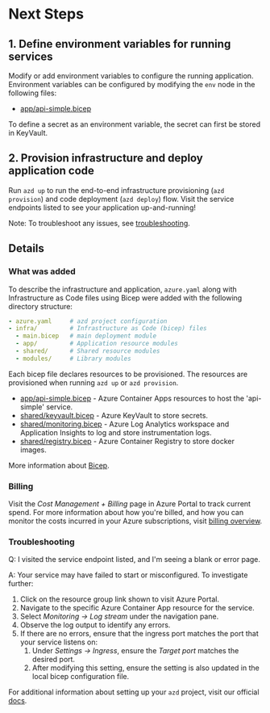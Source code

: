 
# Next Steps

## 1. Define environment variables for running services

Modify or add environment variables to configure the running application. Environment variables can be configured by modifying the `env` node in the following files:

- [app/api-simple.bicep](./infra/app/api-simple.bicep)

To define a secret as an environment variable, the secret can first be stored in KeyVault.

## 2. Provision infrastructure and deploy application code

Run `azd up` to run the end-to-end infrastructure provisioning (`azd provision`) and code deployment (`azd deploy`) flow. Visit the service endpoints listed to see your application up-and-running!

Note: To troubleshoot any issues, see [troubleshooting](#troubleshooting).

## Details

### What was added

To describe the infrastructure and application, `azure.yaml` along with Infrastructure as Code files using Bicep were added with the following directory structure:

```yaml
- azure.yaml     # azd project configuration
- infra/         # Infrastructure as Code (bicep) files
  - main.bicep   # main deployment module
  - app/         # Application resource modules
  - shared/      # Shared resource modules
  - modules/     # Library modules
```

Each bicep file declares resources to be provisioned. The resources are provisioned when running `azd up` or `azd provision`.

- [app/api-simple.bicep](./infra/app/api-simple.bicep) - Azure Container Apps resources to host the 'api-simple' service.
- [shared/keyvault.bicep](./infra/shared/keyvault.bicep) - Azure KeyVault to store secrets.
- [shared/monitoring.bicep](./infra/shared/monitoring.bicep) - Azure Log Analytics workspace and Application Insights to log and store instrumentation logs.
- [shared/registry.bicep](./infra/shared/registry.bicep) - Azure Container Registry to store docker images.

More information about [Bicep](https://aka.ms/bicep).

### Billing

Visit the *Cost Management + Billing* page in Azure Portal to track current spend. For more information about how you're billed, and how you can monitor the costs incurred in your Azure subscriptions, visit [billing overview](https://learn.microsoft.com/en-us/azure/developer/intro/azure-developer-billing).

### Troubleshooting

Q: I visited the service endpoint listed, and I'm seeing a blank or error page.

A: Your service may have failed to start or misconfigured. To investigate further:

1. Click on the resource group link shown to visit Azure Portal.
1. Navigate to the specific Azure Container App resource for the service.
1. Select *Monitoring -> Log stream* under the navigation pane.
1. Observe the log output to identify any errors.
1. If there are no errors, ensure that the ingress port matches the port that your service listens on:
    1. Under *Settings -> Ingress*, ensure the *Target port* matches the desired port.
    1. After modifying this setting, ensure the setting is also updated in the local bicep configuration file.

For additional information about setting up your `azd` project, visit our official [docs](https://learn.microsoft.com/en-us/azure/developer/azure-developer-cli/make-azd-compatible?pivots=azd-convert).

